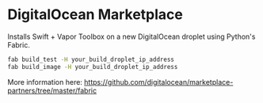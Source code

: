 # DigitalOcean Marketplace

Installs Swift + Vapor Toolbox on a new DigitalOcean droplet using Python's Fabric.

```sh
fab build_test -H your_build_droplet_ip_address
fab build_image -H your_build_droplet_ip_address
```

More information here: https://github.com/digitalocean/marketplace-partners/tree/master/fabric
